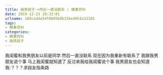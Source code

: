 ```yaml
---
title: 搞笑段子->然后一直没联系 | 糗事百科
date: 2019-12-23 18:33:01
urlname: 189cad4e54f0885b9b32be4054a32185
tags: 
- 糗事百科
categories:
- 糗事百科
- 搞笑段子
---
```

我闺蜜和我男朋友以前是同学 然后一直没联系 现在因为我重新有联系了 我跟我男朋友说个事 马上我闺蜜就知道了 反过来我给我闺蜜说个事 我男朋友也会知道 我:？？？求段友指条路


